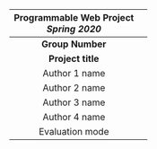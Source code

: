|**Programmable Web Project** <br/>   *Spring 2020*||
|:--------------------------------------: |:----| 
|**Group Number**|     |                        
|**Project title** |    |                       
|Author 1 name|         |                 
|Author 2 name|         |                
|Author 3 name|         |                   
|Author 4 name|         |                               
|Evaluation mode |      |                   